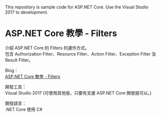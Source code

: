 This repository is sample code for ASP.NET Core.
Use the Visual Studio 2017 to development.

# ASP.NET Core 教學 - Filters 

介紹 ASP.NET Core 的 Filters 的運作方式。  
包含 Authorization Filter、Resource Filter、Action Filter、Exception Filter 及 Result Filter。  

Blog：  
[ASP.NET Core 教學 - Filters](https://blog.johnwu.cc/article/asp-net-core-filters.html)

開發工具：  
Visual Studio 2017 (可使用其他版，只要有支援 ASP.NET Core 開發就可以。)

開發語言：  
.NET Core 使用 C#
